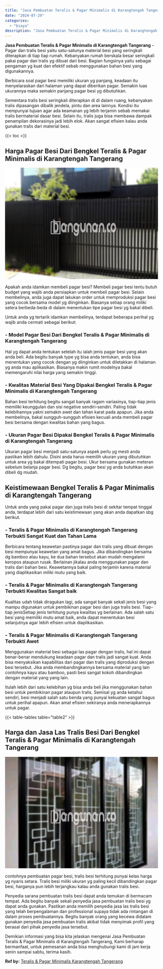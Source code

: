 ```yaml
---
title: "Jasa Pembuatan Teralis & Pagar Minimalis di Karangtengah Tangerang"
date: "2024-07-29"
categories: 
  - "biaya"
description: "Jasa Pembuatan Teralis & Pagar Minimalis di Karangtengah Tangerang. Demikian informasi yang bisa kita jelaskan mengenai Jasa Pembuatan Teralis & Pagar Minima..."
---
```


**Jasa Pembuatan Teralis & Pagar Minimalis di Karangtengah Tangerang** – Pagar dan tralis besi yaitu satu-satunya material besi yang seringkali diterapkan di tiap tiap rumah. Kebanyakan rumah berskala besar seringkali pakai pagar dan tralis yg dibuat dari besi. Bagian fungsinya yaitu sebagai pengaman yg kuat dan efektif sebab menggunakan bahan besi yang digunakannya.

Berbicara soal pagar besi memiliki ukuran yg panjang, keadaan itu menyelaraskan dari halaman yang dapat diberikan pagar. Semakin luas ukurannya maka semakin panjang pagar besi yg dibutuhkan.

Sementara tralis besi seringkali diterapkan di di dalam ruang, kebanyakan tralis dipasangan dibalik jendela, pintu dan area lainnya. Kondisi itu mempunyai tujuan agar ada keamanan yg lebih terjamin sebab memakai tralis bermaterial dasar besi. Selain itu, tralis juga bisa membawa dampak penampilan dekorasinya jadi lebih elok. Akan sangat efisien kalau anda gunakan tralis dari material besi.

{{< toc >}}

## Harga Pagar Besi Dari Bengkel Teralis & Pagar Minimalis di Karangtengah Tangerang

![Jasa Pembuatan Teralis & Pagar Minimalis di Karangtengah Tangerang](/images/pagar-minimalis-murah-33.png)

Apakah anda idamkan membeli pagar besi? Membeli pagar besi tentu butuh budget yang wajib anda persiapkan untuk membeli pagar besi. Selain membelinya, anda juga dapat lakukan order untuk memproduksi pagar besi yang cocok bersama model yg diinginkan. Biasanya setiap orang miliki selera berbeda-beda di dalam menentukan tipe pagar besi yg bakal dibeli.

Untuk anda yg tertarik idamkan membelinya, terdapat beberapa perihal yg wajib anda cermati sebagai berikut:
### \- Model Pagar Besi Dari Bengkel Teralis & Pagar Minimalis di Karangtengah Tangerang

Hal yg dapat anda tentukan setelah itu ialah jenis pagar besi yang akan anda beli. Ada begitu banyak type yg bisa anda tentukan, anda bisa menentukan yang cocok dengan yg diinginkan untuk diletakkan di halaman yg anda mau aplikasikan. Biasanya makin rumit modelnya bakal memengaruhi nilai harga yang semakin tinggi.

### \- Kwalitas Material Besi Yang Dipakai Bengkel Teralis & Pagar Minimalis di Karangtengah Tangerang

Bahan besi terhitung begitu sangat banyak ragam variasinya, tiap-tiap jenis memiliki keunggulan dan sisi negative sendiri-sendiri. Paling tidak kelebihannya yakni semakin awet dan tahan karat pada apapun. Jika anda membelinya, bakal sungguh-sungguh efisien kecuali anda membeli pagar besi bersama dengan kwalitas bahan yang bagus.

### \- Ukuran Pagar Besi Dipakai Bengkel Teralis & Pagar Minimalis di Karangtengah Tangerang

Ukuran pagar besi menjadi satu-satunya aspek perlu yg mesti anda pastikan lebih dahulu. Disini anda harus memilih ukuran yang dibutuhkan untuk area yg bakal ditempati pagar besi. Ukur bersama gunakan meteran sebelum belanja pagar besi. Dg begitu, pagar besi yg anda butuhkan akan dibeli dg mudah.

## Keistimewaan Bengkel Teralis & Pagar Minimalis di Karangtengah Tangerang

Untuk anda yang pakai pagar dan juga tralis besi di sekitar tempat tinggal anda, terdapat lebih dari satu keistimewaan yang akan anda dapatkan sbg berikut.

### \- Teralis & Pagar Minimalis di Karangtengah Tangerang Terbukti Sangat Kuat dan Tahan Lama

Berbicara tentang keawetan pastinya pagar dan tralis yang dibuat dengan besi mempunyai keawetan yang amat bagus. Jika dibandingkan bersama dg bamboo atau kayu, ke dua bahan tersebut akan mudah mengalami keropos ataupun rusak. Berlainan jikalau anda menggunakan pagar dan tralis dari bahan besi. Keawetannya bakal paling terjamin karena material yang diaplikasikan miliki mutu yang baik.

### \- Teralis & Pagar Minimalis di Karangtengah Tangerang Terbukti Kwalitas Sangat baik

Kualitas udah tidak diragukan lagi, ada sangat banyak sekali jenis besi yang mampu digunakan untuk pembikinan pagar besi dan juga tralis besi. Tiap-tiap jenisSetiap jenis terhitung punya kwalitas yg berlainan. Ada salah satu besi yang memiliki mutu amat baik, anda dapat menentukan besi selanjutnya agar lebih efisien untuk diaplikasikan.

### \- Teralis & Pagar Minimalis di Karangtengah Tangerang Terbukti Awet

Menggunakan material besi sebagai las pagar dengan tralis, hal ini dapat benar-benar mendukung keadaan pagar dan tralis jadi sangat kuat. Anda bisa menyaksikan kapabilitas dari pagar dan tralis yang diproduksi dengan besi tersebut. Jika anda membandingkannya bersama material yang lain contohnya kayu atau bamboo, pasti besi sangat kokoh dibandingkan dengan material yang yang lain.

Itulah lebih dari satu kelebihan yg bisa anda beli jika menggunakan bahan besi untuk pembikinan pagar ataupun tralis. Semisal yg anda ketahui sendiri, besi menjadi salah satu benda yang punyai kekuatan sangat bagus untuk perihal apapun. Akan amat efisien sekiranya anda menerapkannya untuk pagar.

{{< table-tables table="table2" >}}

## Harga dan Jasa Las Tralis Besi Dari Bengkel Teralis & Pagar Minimalis di Karangtengah Tangerang

![Jasa Pembuatan Teralis & Pagar Minimalis di Karangtengah Tangerang](/images/teralis-minimalis-murah-02.png)

contohnya pembuatan pagar besi, tralis besi terhitung punyai kelas harga yg nyaris setara. Tralis besi miliki ukuran yg paling kecil dibandingkan pagar besi, harganya pun lebih terjangkau kalau anda gunakan tralis besi.

Penyedia sarana pembuatan tralis besi dapat anda temukan di bermacam tempat. Ada begitu banyak sekali penyedia jasa pembuatan tralis besi yg dapat anda gunakan. Pastikan anda memilih penyedia jasa las tralis besi yang telah berpengalaman dan professional supaya tidak ada rintangan di dalam proses pembuatannya. Begitu banyak orang yang kecewa didalam gunakan penyedia jasa pembuatan tralis akibat tidak menyimak profil yang berasal dari pihak penyedia jasa tersebut.

Demikian informasi yang bisa kita jelaskan mengenai Jasa Pembuatan Teralis & Pagar Minimalis di Karangtengah Tangerang, Kami berharap bermanfaat, untuk pemesanan anda bisa menghubungi kami di jam kerja senin sampai sabtu, terima kasih.

**Ref by:** [Teralis & Pagar Minimalis Karangtengah Tangerang](https://id.wikipedia.org/wiki/Teralis)
